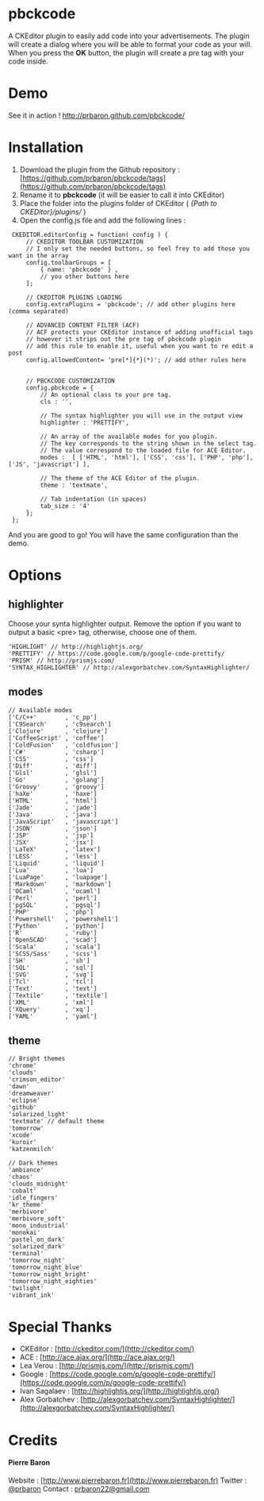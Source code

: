# pbckcode

A CKEditor plugin to easily add code into your advertisements.
The plugin will create a dialog where you will be able to format your code as your will. When you press the **OK** button, the plugin will create a *pre* tag with your code inside.

# Demo
See it in action ! http://prbaron.github.com/pbckcode/

# Installation
1. Download the plugin from the Github repository : [https://github.com/prbaron/pbckcode/tags](https://github.com/prbaron/pbckcode/tags)
2. Rename it to **pbckcode** (it will be easier to call it into CKEditor)
3. Place the folder into the plugins folder of CKEditor ( *{Path to CKEDitor}/plugins/* )
4. Open the config.js file and add the following lines :

```
 CKEDITOR.editorConfig = function( config ) {
     // CKEDITOR TOOLBAR CUSTOMIZATION
     // I only set the needed buttons, so feel frey to add those you want in the array
     config.toolbarGroups = [
         { name: 'pbckcode' } ,
         // you other buttons here
     ];

     // CKEDITOR PLUGINS LOADING
     config.extraPlugins = 'pbckcode'; // add other plugins here (comma separated)

     // ADVANCED CONTENT FILTER (ACF)
     // ACF protects your CKEditor instance of adding unofficial tags
     // however it strips out the pre tag of pbckcode plugin
     // add this rule to enable it, useful when you want to re edit a post
     config.allowedContent= 'pre[*]{*}(*)'; // add other rules here


     // PBCKCODE CUSTOMIZATION
     config.pbckcode = {
         // An optional class to your pre tag.
         cls : '',

         // The syntax highlighter you will use in the output view
         highlighter : 'PRETTIFY',

         // An array of the available modes for you plugin.
         // The key corresponds to the string shown in the select tag.
         // The value correspond to the loaded file for ACE Editor.
         modes :  [ ['HTML', 'html'], ['CSS', 'css'], ['PHP', 'php'], ['JS', 'javascript'] ],

         // The theme of the ACE Editor of the plugin.
         theme : 'textmate',

         // Tab indentation (in spaces)
         tab_size : '4'
     };
 };
```
And you are good to go! You will have the same configuration than the demo.

# Options

## highlighter

Choose your synta highlighter output. Remove the option if you want to output a basic &lt;pre&gt; tag, otherwise, choose one of them.

```
'HIGHLIGHT' // http://highlightjs.org/
'PRETTIFY' // https://code.google.com/p/google-code-prettify/
'PRISM' // http://prismjs.com/
'SYNTAX_HIGHLIGHTER' // http://alexgorbatchev.com/SyntaxHighlighter/
```

## modes
```
// Available modes
['C/C++'        , 'c_pp']
['C9Search'     , 'c9search']
['Clojure'      , 'clojure']
['CoffeeScript' , 'coffee']
['ColdFusion'   , 'coldfusion']
['C#'           , 'csharp']
['CSS'          , 'css']
['Diff'         , 'diff']
['Glsl'         , 'glsl']
['Go'           , 'golang']
['Groovy'       , 'groovy']
['haXe'         , 'haxe']
['HTML'         , 'html']
['Jade'         , 'jade']
['Java'         , 'java']
['JavaScript'   , 'javascript']
['JSON'         , 'json']
['JSP'          , 'jsp']
['JSX'          , 'jsx']
['LaTeX'        , 'latex']
['LESS'         , 'less']
['Liquid'       , 'liquid']
['Lua'          , 'lua']
['LuaPage'      , 'luapage']
['Markdown'     , 'markdown']
['OCaml'        , 'ocaml']
['Perl'         , 'perl']
['pgSQL'        , 'pgsql']
['PHP'          , 'php']
['Powershell'   , 'powershel1']
['Python'       , 'python']
['R'            , 'ruby']
['OpenSCAD'     , 'scad']
['Scala'        , 'scala']
['SCSS/Sass'    , 'scss']
['SH'           , 'sh']
['SQL'          , 'sql']
['SVG'          , 'svg']
['Tcl'          , 'tcl']
['Text'         , 'text']
['Textile'      , 'textile']
['XML'          , 'xml']
['XQuery'       , 'xq']
['YAML'         , 'yaml']
```

## theme

```
// Bright themes
'chrome'
'clouds'
'crimson_editor'
'dawn'
'dreamweaver'
'eclipse'
'github'
'solarized_light'
'textmate' // default theme
'tomorrow'
'xcode'
'kuroir'
'katzenmilch'
```

```
// Dark themes
'ambiance'
'chaos'
'clouds_midnight'
'cobalt'
'idle_fingers'
'kr_theme'
'merbivore'
'merbivore_soft'
'mono_industrial'
'monokai'
'pastel_on_dark'
'solarized_dark'
'terminal'
'tomorrow_night'
'tomorrow_night_blue'
'tomorrow_night_bright'
'tomorrow_night_eighties'
'twilight'
'vibrant_ink'
```

# Special Thanks

  * CKEditor : [http://ckeditor.com/](http://ckeditor.com/)
  * ACE : [http://ace.ajax.org/](http://ace.ajax.org/)
  * Lea Verou : [http://prismjs.com/](http://prismjs.com/)
  * Google : [https://code.google.com/p/google-code-prettify/](https://code.google.com/p/google-code-prettify/)
  * Ivan Sagalaev : [http://highlightjs.org/](http://highlightjs.org/)
  * Alex Gorbatchev : [http://alexgorbatchev.com/SyntaxHighlighter/](http://alexgorbatchev.com/SyntaxHighlighter/)

# Credits
#### Pierre Baron
Website : [http://www.pierrebaron.fr](http://www.pierrebaron.fr)
Twitter : [@prbaron](https://twitter.com/prbaron)
Contact : <prbaron22@gmail.com>
